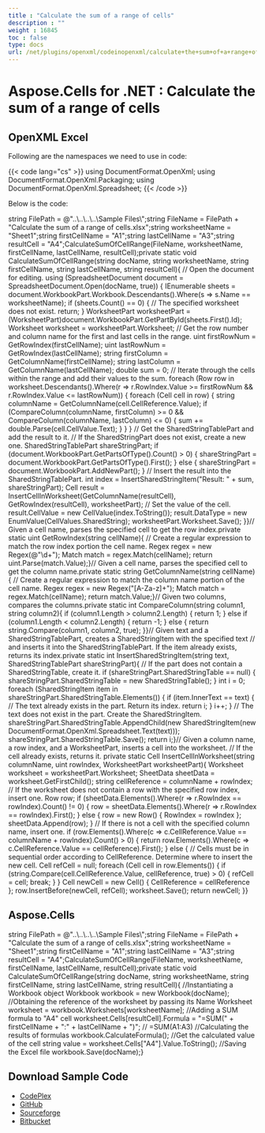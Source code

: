```yaml
---
title : "Calculate the sum of a range of cells" 
description : "" 
weight : 16845 
toc : false
type: docs
url: /net/plugins/openxml/codeinopenxml/calculate+the+sum+of+a+range+of+cells/
---
```


# Aspose.Cells for .NET : Calculate the sum of a range of cells


## OpenXML Excel

Following are the namespaces we need to use in code:

{{< code lang="cs" >}}
using DocumentFormat.OpenXml;
using DocumentFormat.OpenXml.Packaging;
using DocumentFormat.OpenXml.Spreadsheet;
{{< /code >}}

Below is the code:

string FilePath = @"..\\..\\..\\..\\Sample Files\\";string FileName = FilePath + "Calculate the sum of a range of cells.xlsx";string worksheetName = "Sheet1";string firstCellName = "A1";string lastCellName = "A3";string resultCell = "A4";CalculateSumOfCellRange(FileName, worksheetName, firstCellName, lastCellName, resultCell);private static void CalculateSumOfCellRange(string docName, string worksheetName, string firstCellName, string lastCellName, string resultCell){    // Open the document for editing.    using (SpreadsheetDocument document = SpreadsheetDocument.Open(docName, true))    {        IEnumerable<Sheet> sheets = document.WorkbookPart.Workbook.Descendants<Sheet>().Where(s => s.Name == worksheetName);        if (sheets.Count() == 0)        {            // The specified worksheet does not exist.            return;        }        WorksheetPart worksheetPart = (WorksheetPart)document.WorkbookPart.GetPartById(sheets.First().Id);        Worksheet worksheet = worksheetPart.Worksheet;        // Get the row number and column name for the first and last cells in the range.        uint firstRowNum = GetRowIndex(firstCellName);        uint lastRowNum = GetRowIndex(lastCellName);        string firstColumn = GetColumnName(firstCellName);        string lastColumn = GetColumnName(lastCellName);        double sum = 0;        // Iterate through the cells within the range and add their values to the sum.        foreach (Row row in worksheet.Descendants<Row>().Where(r => r.RowIndex.Value >= firstRowNum && r.RowIndex.Value <= lastRowNum))        {            foreach (Cell cell in row)            {                string columnName = GetColumnName(cell.CellReference.Value);                if (CompareColumn(columnName, firstColumn) >= 0 && CompareColumn(columnName, lastColumn) <= 0)                {                    sum += double.Parse(cell.CellValue.Text);                }            }        }        // Get the SharedStringTablePart and add the result to it.        // If the SharedStringPart does not exist, create a new one.        SharedStringTablePart shareStringPart;        if (document.WorkbookPart.GetPartsOfType<SharedStringTablePart>().Count() > 0)        {            shareStringPart = document.WorkbookPart.GetPartsOfType<SharedStringTablePart>().First();        }        else        {            shareStringPart = document.WorkbookPart.AddNewPart<SharedStringTablePart>();        }        // Insert the result into the SharedStringTablePart.        int index = InsertSharedStringItem("Result: " + sum, shareStringPart);        Cell result = InsertCellInWorksheet(GetColumnName(resultCell), GetRowIndex(resultCell), worksheetPart);        // Set the value of the cell.        result.CellValue = new CellValue(index.ToString());        result.DataType = new EnumValue<CellValues>(CellValues.SharedString);        worksheetPart.Worksheet.Save();    }}// Given a cell name, parses the specified cell to get the row index.private static uint GetRowIndex(string cellName){    // Create a regular expression to match the row index portion the cell name.    Regex regex = new Regex(@"\\d+");    Match match = regex.Match(cellName);    return uint.Parse(match.Value);}// Given a cell name, parses the specified cell to get the column name.private static string GetColumnName(string cellName){    // Create a regular expression to match the column name portion of the cell name.    Regex regex = new Regex("\[A-Za-z\]+");    Match match = regex.Match(cellName);    return match.Value;}// Given two columns, compares the columns.private static int CompareColumn(string column1, string column2){    if (column1.Length > column2.Length)    {        return 1;    }    else if (column1.Length < column2.Length)    {        return -1;    }    else    {        return string.Compare(column1, column2, true);    }}// Given text and a SharedStringTablePart, creates a SharedStringItem with the specified text // and inserts it into the SharedStringTablePart. If the item already exists, returns its index.private static int InsertSharedStringItem(string text, SharedStringTablePart shareStringPart){    // If the part does not contain a SharedStringTable, create it.    if (shareStringPart.SharedStringTable == null)    {        shareStringPart.SharedStringTable = new SharedStringTable();    }    int i = 0;    foreach (SharedStringItem item in shareStringPart.SharedStringTable.Elements<SharedStringItem>())    {        if (item.InnerText == text)        {            // The text already exists in the part. Return its index.            return i;        }        i++;    }    // The text does not exist in the part. Create the SharedStringItem.    shareStringPart.SharedStringTable.AppendChild(new SharedStringItem(new DocumentFormat.OpenXml.Spreadsheet.Text(text)));    shareStringPart.SharedStringTable.Save();    return i;}// Given a column name, a row index, and a WorksheetPart, inserts a cell into the worksheet. // If the cell already exists, returns it. private static Cell InsertCellInWorksheet(string columnName, uint rowIndex, WorksheetPart worksheetPart){    Worksheet worksheet = worksheetPart.Worksheet;    SheetData sheetData = worksheet.GetFirstChild<SheetData>();    string cellReference = columnName + rowIndex;    // If the worksheet does not contain a row with the specified row index, insert one.    Row row;    if (sheetData.Elements<Row>().Where(r => r.RowIndex == rowIndex).Count() != 0)    {        row = sheetData.Elements<Row>().Where(r => r.RowIndex == rowIndex).First();    }    else    {        row = new Row() { RowIndex = rowIndex };        sheetData.Append(row);    }    // If there is not a cell with the specified column name, insert one.      if (row.Elements<Cell>().Where(c => c.CellReference.Value == columnName + rowIndex).Count() > 0)    {        return row.Elements<Cell>().Where(c => c.CellReference.Value == cellReference).First();    }    else    {        // Cells must be in sequential order according to CellReference. Determine where to insert the new cell.        Cell refCell = null;        foreach (Cell cell in row.Elements<Cell>())        {            if (string.Compare(cell.CellReference.Value, cellReference, true) > 0)            {                refCell = cell;                break;            }        }        Cell newCell = new Cell() { CellReference = cellReference };        row.InsertBefore(newCell, refCell);        worksheet.Save();        return newCell;    }}

## Aspose.Cells

string FilePath = @"..\\..\\..\\..\\Sample Files\\";string FileName = FilePath + "Calculate the sum of a range of cells.xlsx";string worksheetName = "Sheet1";string firstCellName = "A1";string lastCellName = "A3";string resultCell = "A4";CalculateSumOfCellRange(FileName, worksheetName, firstCellName, lastCellName, resultCell);private static void CalculateSumOfCellRange(string docName, string worksheetName, string firstCellName, string lastCellName, string resultCell){    //Instantiating a Workbook object    Workbook workbook = new Workbook(docName);    //Obtaining the reference of the worksheet by passing its Name    Worksheet worksheet = workbook.Worksheets\[worksheetName\];    //Adding a SUM formula to "A4" cell    worksheet.Cells\[resultCell\].Formula = "=SUM(" + firstCellName + ":" + lastCellName + ")"; // =SUM(A1:A3)    //Calculating the results of formulas    workbook.CalculateFormula();    //Get the calculated value of the cell    string value = worksheet.Cells\["A4"\].Value.ToString();    //Saving the Excel file    workbook.Save(docName);}

## Download Sample Code

*   [CodePlex](https://asposeopenxml.codeplex.com/releases/view/616479)
*   [GitHub](https://github.com/aspose-cells/Aspose.Cells-for-.NET/releases/tag/AsposeCellsVsOpenXMLv1.1)
*   [Sourceforge](http://goo.gl/IvaspK)
*   [Bitbucket](https://bitbucket.org/asposemarketplace/aspose-for-openxml/downloads/Calculate%20the%20sum%20of%20a%20range%20of%20cells%20(Aspose.Cells).zip)

